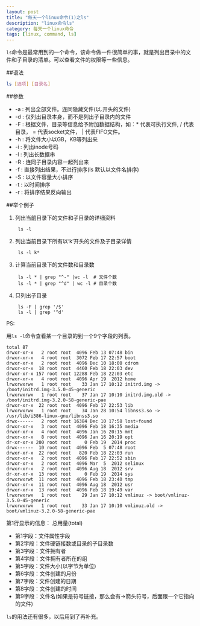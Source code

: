 ```yaml
---
layout: post
title: "每天一个linux命令(1)之ls"
description: "linux命令ls"
category: 每天一个linux命令
tags: [linux, command, ls]
---
```


`ls`命令是最常用到的一个命令，该命令做一件很简单的事，就是列出目录中的文件和子目录的清单。可以查看文件的权限等一些信息。

##语法
```sh
ls [选项] [目录名]
```

##参数
- -a : 列出全部文件。连同隐藏文件(以.开头的文件)
- -d : 仅列出目录本身，而不是列出子目录内的文件
- -F : 根据文件，目录等信息给予附加数据结构，如：* 代表可执行文件, / 代表目录， = 代表socket文件， | 代表FIFO文件。
- -h : 将文件大小以GB，KB等列出来
- -i : 列出inode号码
- -l : 列出长数据串
- -R : 连同子目录内容一起列出来
- -f : 直接列出结果，不进行排序(ls 默认以文件名排序)
- -S : 以文件容量大小排序
- -t : 以时间排序
- -r : 将排序结果反向输出

##举个例子
1. 列出当前目录下的文件和子目录的详细资料

        ls -l

2. 列出当前目录下所有以‘k’开头的文件及子目录详情

        ls -l k*

3. 计算当前目录下的文件数和目录数

        ls -l * | grep "^-" |wc -l  # 文件个数
        ls -l * | grep "^d" | wc -l # 目录个数


4. 只列出子目录

        ls -F | grep '/$'
        ls -l | grep '^d'

PS:

用`ls -l`命令查看某一个目录的到一个9个字段的列表。

    total 87
    drwxr-xr-x   2 root root  4096 Feb 13 07:48 bin
    drwxr-xr-x   4 root root  3072 Feb 17 22:57 boot
    drwxr-xr-x   2 root root  4096 Dec 10 18:00 cdrom
    drwxr-xr-x  18 root root  4460 Feb 18 22:03 dev
    drwxr-xr-x 157 root root 12288 Feb 18 22:03 etc
    drwxr-xr-x   4 root root  4096 Apr 19  2012 home
    lrwxrwxrwx   1 root root    33 Jan 17 10:12 initrd.img -> /boot/initrd.img-3.5.0-45-generic
    lrwxrwxrwx   1 root root    37 Jan 17 10:10 initrd.img.old -> /boot/initrd.img-3.2.0-58-generic-pae
    drwxr-xr-x  22 root root  4096 Feb 17 22:53 lib
    lrwxrwxrwx   1 root root    34 Jan 28 10:54 libnss3.so -> /usr/lib/i386-linux-gnu/libnss3.so
    drwx------   2 root root 16384 Dec 10 17:58 lost+found
    drwxr-xr-x   3 root root  4096 Feb 18 16:35 media
    drwxr-xr-x   4 root root  4096 Jan 16 20:15 mnt
    drwxr-xr-x   8 root root  4096 Jan 16 20:19 opt
    dr-xr-xr-x 200 root root     0 Feb 19  2014 proc
    drwx------  10 root root  4096 Feb  5 07:48 root
    drwxr-xr-x  22 root root   820 Feb 18 22:03 run
    drwxr-xr-x   2 root root  4096 Feb 17 22:52 sbin
    drwxr-xr-x   2 root root  4096 Mar  5  2012 selinux
    drwxr-xr-x   2 root root  4096 Aug 18  2012 srv
    dr-xr-xr-x  13 root root     0 Feb 19  2014 sys
    drwxrwxrwt  11 root root  4096 Feb 18 23:40 tmp
    drwxr-xr-x  11 root root  4096 Aug 18  2012 usr
    drwxr-xr-x  13 root root  4096 Feb 18 19:49 var
    lrwxrwxrwx   1 root root    29 Jan 17 10:12 vmlinuz -> boot/vmlinuz-3.5.0-45-generic
    lrwxrwxrwx   1 root root    33 Jan 17 10:10 vmlinuz.old -> boot/vmlinuz-3.2.0-58-generic-pae

第1行显示的信息： 总用量(total)

- 第1字段：文件属性字段
- 第2字段：文件硬链接数或目录的子目录数
- 第3字段：文件拥有者
- 第4字段：文件拥有者所在的组
- 第5字段：文件大小(以字节为单位)
- 第6字段：文件创建的月份
- 第7字段：文件创建的日期
- 第8字段：文件创建的时间
- 第9字段：文件名(如果是符号链接，那么会有->箭头符号，后面跟一个它指向的文件)

`ls`的用法还有很多，以后用到了再补充。

